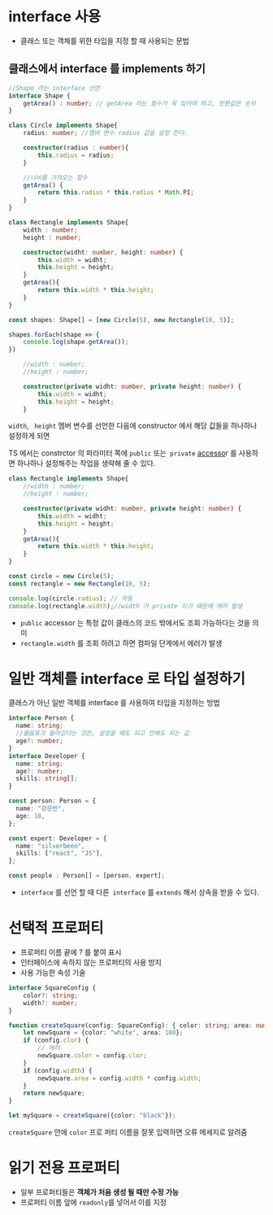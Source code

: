# interface 사용

- 클래스 또는 객체를 위한 타입을 지정 할 때 사용되는 문법



## 클래스에서 interface 를 implements 하기 

```typescript
//Shape 라는 interface 선언
interface Shape {
	getArea() : number; // getArea 라는 함수가 꼭 있어야 하고, 반환값은 숫자
}

class Circle implements Shape{
	radius: number; //멤버 변수 radius 값을 설정 한다. 

	constructor(radius : number){
		this.radius = radius;
	}

	//너비를 가져오는 함수
	getArea() {
		return this.radius * this.radius * Math.PI;
	}
}

class Rectangle implements Shape{
	width : number;
	height : number;

	constructor(widht: number, height: number) {
		this.width = widht;
		this.height = height;
	}
	getArea(){
		return this.width * this.height;
	}
}

const shapes: Shape[] = [new Circle(5), new Rectangle(10, 5)];

shapes.forEach(shape => {
	console.log(shape.getArea());
})
```

 

```typescript
	//width : number;
	//height : number;

	constructor(private widht: number, private height: number) {
		this.width = widht;
		this.height = height;
	}
```

`width`,   ` height` 멤버 변수를 선언한 다음에 constructor 에서 해당 값들을 하나하나 설정하게 되면 

TS 에서는 constrctor 의 파라미터 쪽에 `public` 또는` private`   [accesso](https://www.typescriptlang.org/docs/handbook/classes.html#accessors)r 를 사용하면 하나하나 설정해주는 작업을 생략해 줄 수 있다. 





```typescript
class Rectangle implements Shape{
	//width : number;
	//height : number;

	constructor(private widht: number, private height: number) {
		this.width = widht;
		this.height = height;
	}
	getArea(){
		return this.width * this.height;
	}
}

const circle = new Circle(5);
const rectangle = new Rectangle(10, 5);

console.log(circle.radius); // 작동
console.log(rectangle.width);//width 가 private 이기 때문에 에러 발생
```

- `public` accessor 는 특정 값이 클래스의 코드 밖에서도 조회 가능하다는 것을 의미
- `rectangle.width` 를 조회 하려고 하면 컴파일 단계에서 에러가 발생





# 일반 객체를 interface 로 타입 설정하기 

클래스가 아닌 일반 객체를 interface 를 사용하여 타입을 지정하는 방법



```typescript
interface Person {
  name: string;
  //물음표가 들어갔다는 것은, 설정을 해도 되고 안해도 되는 값
  age?: number;
}
interface Developer {
  name: string;
  age?: number;
  skills: string[];
}

const person: Person = {
  name: "강은빈",
  age: 18,
};

const expert: Developer = {
  name: "silverbeen",
  skills: ["react", "JS"],
};

const people : Person[] = [person, expert];
```

- `interface` 를 선언 할 때 다른` interface` 를 `extends` 해서 상속을 받을 수 있다. 







# 선택적 프로퍼티



- 프로퍼티 이름 끝에  ? 를 붙여 표시
- 인터페이스에 속하지 않는 프로퍼티의 사용 방지
- 사용 가능한 속성 기술

```typescript
interface SquareConfig {
    color?: string;
    width?: number;
}

function createSquare(config: SquareConfig): { color: string; area: number } {
    let newSquare = {color: "white", area: 100};
    if (config.clor) {
        // 에러
        newSquare.color = config.clor;
    }
    if (config.width) {
        newSquare.area = config.width * config.width;
    }
    return newSquare;
}

let mySquare = createSquare({color: "black"});
```

 `createSquare` 안에  `color` 프로 퍼티 이름을 잘못 입력하면 오류 메세지로 알려줌

 



# 읽기 전용 프로퍼티

- 일부 프로퍼티들은 **객체가 처음 생성 될 때만 수정 가능**
-  프로퍼티 이름 앞에 `readonly`를 넣어서 이를 지정

